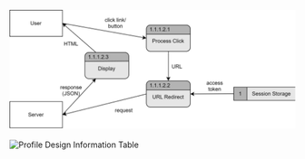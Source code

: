 ![Profile DFD](TeamThreeFiles/1.1.1.2%20ProfileDesignDiagram.drawio.svg)
\
\
![Profile Design Information Table](TeamThreeFiles/1.1.1.2_2_ProfileDesignInfo.png)
